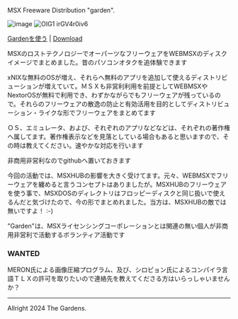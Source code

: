MSX Freeware Distribution "garden".

![image](https://github.com/user-attachments/assets/876911b3-5c23-4b55-94ad-20b1234a78a1)
![OIG1 irGV4r0iv6](https://github.com/user-attachments/assets/0b619fbb-9d21-4f6d-9a63-fa1724d46ebb)

[Gardenを使う](https://kubohisa.github.io/garden/exec/) | [Download](https://kubohisa.github.io/garden/exec/garden.dsk)

MSXのロストテクノロジーでオーパーツなフリーウェアをWEBMSXのディスクイメージでまとめました。昔のパソコンオタクを追体験できます

xNIXな無料のOSが増え、それらへ無料のアプリを追加して使えるディストリビューションが増えていて。ＭＳＸも非営利利用を前提としてWEBMSXやNextorOSが無料で利用でき、わずかながらでもフリーウェアが残っているので。それらのフリーウェアの散逸の防止と有効活用を目的としてディストリビューション・ライクな形でフリーウェアをまとめてます

ＯＳ、エミュレータ、および、それぞれのアプリなどなどは、それぞれの著作権へ属してます。著作権表示などを見落としている場合もあると思いますので、その時は教えてください。速やかな対応を行います

非商用非営利なのでgithubへ置いておきます

今回の活動では、MSXHUBの影響を大きく受けてます。元々、WEBMSXでフリーウェアを纏めると言うコンセプトはありましたが。MSXHUBのフリーウェアを使う事で、MSXDOSのディレクトリはフロッピーディスクと同じ扱いで使えるんだと気づけたので、今の形でまとめれました。当方は、MSXHUBの敵では無いですよ！ ∶-)

"Garden"は、MSXライセンシングコーポレーションとは関連の無い個人が非商用非営利で活動するボランティア活動です

### WANTED

MERON氏による画像圧縮プログラム、及び、シロピョン氏によるコンパイラ言語ＴＬＸの許可を取りたいので連絡先を教えてくださる方はいらっしゃいませんか？

----
Allright 2024 The Gardens.
